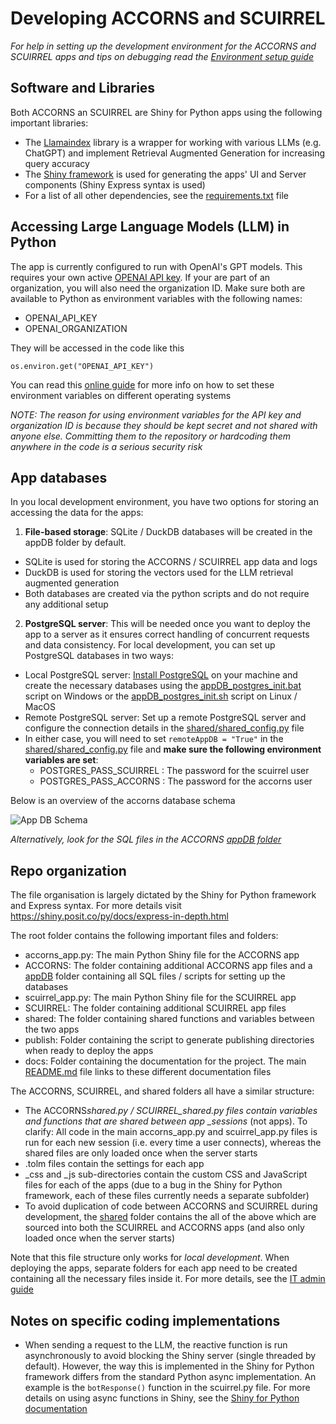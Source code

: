 # Developing ACCORNS and SCUIRREL

_For help in setting up the development environment for the ACCORNS and SCUIRREL apps
and tips on debugging read the [Environment setup guide](extra/dev_env_setup.md)_

## Software and Libraries

Both ACCORNS an SCUIRREL are Shiny for Python apps using the following important
libraries:

- The [Llamaindex](https://www.llamaindex.ai/) library is a wrapper for working with
  various LLMs (e.g. ChatGPT) and implement Retrieval Augmented Generation for
  increasing query accuracy
- The [Shiny framework](https://shiny.posit.co/py/) is used for generating the apps' UI
  and Server components (Shiny Express syntax is used)
- For a list of all other dependencies, see the [requirements.txt](../requirements.txt)
  file

## Accessing Large Language Models (LLM) in Python

The app is currently configured to run with OpenAI's GPT models. This requires your own
active [OPENAI API key](https://openai.com/index/openai-api/). If your are part of an
organization, you will also need the organization ID. Make sure both are available to
Python as environment variables with the following names:

- OPENAI_API_KEY
- OPENAI_ORGANIZATION

They will be accessed in the code like this

```
os.environ.get("OPENAI_API_KEY")
```

You can read this
[online guide](https://chlee.co/how-to-setup-environment-variables-for-windows-mac-and-linux/)
for more info on how to set these environment variables on different operating systems

_NOTE: The reason for using environment variables for the API key and organization ID is
because they should be kept secret and not shared with anyone else. Committing them to
the repository or hardcoding them anywhere in the code is a serious security risk_

## App databases

In you local development environment, you have two options for storing an accessing the
data for the apps:

1. **File-based storage**: SQLite / DuckDB databases will be created in the appDB folder
   by default.

- SQLite is used for storing the ACCORNS / SCUIRREL app data and logs
- DuckDB is used for storing the vectors used for the LLM retrieval augmented generation
- Both databases are created via the python scripts and do not require any additional
  setup

2. **PostgreSQL server**: This will be needed once you want to deploy the app to a
   server as it ensures correct handling of concurrent requests and data consistency.
   For local development, you can set up PostgreSQL databases in two ways:

- Local PostgreSQL server: [Install PostgreSQL](https://www.postgresql.org/) on your
  machine and create the necessary databases using the
  [appDB_postgres_init.bat](../ACCORNS/appDB/appDB_postgres_init.bat) script on Windows
  or the [appDB_postgres_init.sh](../ACCORNS/appDB/appDB_postgres_init.sh) script on
  Linux / MacOS
- Remote PostgreSQL server: Set up a remote PostgreSQL server and configure the
  connection details in the [shared/shared_config.py](../shared/shared_config.toml) file
- In either case, you will need to set `remoteAppDB = "True"` in the
  [shared/shared_config.py](../shared/shared_config.toml) file and **make sure the
  following environment variables are set**:
  - POSTGRES_PASS_SCUIRREL : The password for the scuirrel user
  - POSTGRES_PASS_ACCORNS : The password for the accorns user

Below is an overview of the accorns database schema

![App DB Schema](https://drive.usercontent.google.com/download?id=1kOzuVdI-p1K5Ej6EaRh4dJZuxyCATCfT)

_Alternatively, look for the SQL files in the ACCORNS [appDB folder](../ACCORNS/appDB/)_

## Repo organization

The file organisation is largely dictated by the Shiny for Python framework and Express
syntax. For more details visit https://shiny.posit.co/py/docs/express-in-depth.html

The root folder contains the following important files and folders:

- accorns_app.py: The main Python Shiny file for the ACCORNS app
- ACCORNS: The folder containing additional ACCORNS app files and a
  [appDB](../ACCORNS/appDB/) folder containing all SQL files / scripts for setting up
  the databases
- scuirrel_app.py: The main Python Shiny file for the SCUIRREL app
- SCUIRREL: The folder containing additional SCUIRREL app files
- shared: The folder containing shared functions and variables between the two apps
- publish: Folder containing the script to generate publishing directories when ready to
  deploy the apps
- docs: Folder containing the documentation for the project. The main
  [README.md](../README.md) file links to these different documentation files

The ACCORNS, SCUIRREL, and shared folders all have a similar structure:

- The ACCORNS*shared.py / SCUIRREL_shared.py files contain variables and functions that
  are shared between app \_sessions* (not apps). To clarify: All code in the main
  accorns_app.py and scuirrel_app.py files is run for each new session (i.e. every time
  a user connects), whereas the shared files are only loaded once when the server starts
- .tolm files contain the settings for each app
- \_css and \_js sub-directories contain the custom CSS and JavaScript files for each of
  the apps (due to a bug in the Shiny for Python framework, each of these files
  currently needs a separate subfolder)
- To avoid duplication of code between ACCORNS and SCUIRREL during development, the
  [shared](../shared) folder contains the all of the above which are sourced into both
  the SCUIRREL and ACCORNS apps (and also only loaded once when the server starts)

Note that this file structure only works for _local development_. When deploying the
apps, separate folders for each app need to be created containing all the necessary
files inside it. For more details, see the [IT admin guide](ITadmin.md)

## Notes on specific coding implementations

- When sending a request to the LLM, the reactive function is run asynchronously to
  avoid blocking the Shiny server (single threaded by default). However, the way this is
  implemented in the Shiny for Python framework differs from the standard Python async
  implementation. An example is the `botResponse()` function in the scuirrel.py file.
  For more details on using async functions in Shiny, see the
  [Shiny for Python documentation](https://shiny.posit.co/py/docs/express-in-depth.html#async-functions)
